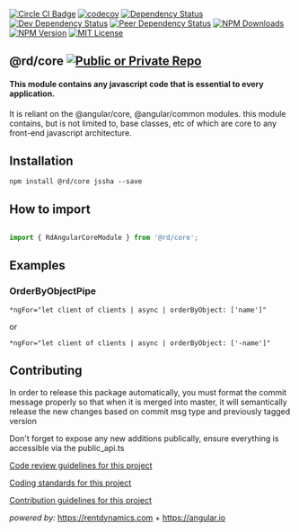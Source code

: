 
[![Circle CI Badge][circleci-badge]][circleci-link]
[![codecov][codecov-image]][codecov-link]
[![Dependency Status][dependency-image]][dependency-link]
[![Dev Dependency Status][dev-dependency-image]][dev-dependency-link]
[![Peer Dependency Status][peer-dependency-image]][peer-dependency-link]
[![NPM Downloads][npm-downloads-image]][npm-downloads-link]
[![NPM Version][npm-version-image]][npm-version-link]
[![MIT License][npm-license-image]][npm-license-link]

## @rd/core [![Public or Private Repo][public-true-image]][public-true-link]


#### This module contains any javascript code that is essential to every application.
It is reliant on the @angular/core, @angular/common modules. this module contains, but is not limited to, base classes, etc of which are core to any front-end javascript architecture.


## Installation

```
npm install @rd/core jssha --save

```

## How to import

```TypeScript  

import { RdAngularCoreModule } from '@rd/core';

```

## Examples

### OrderByObjectPipe
```
*ngFor="let client of clients | async | orderByObject: ['name']"

```
or
```
*ngFor="let client of clients | async | orderByObject: ['-name']"

```

<!-- <iframe src="http://embed.plnkr.co/GeHGKI/?show=preview" frameborder="0" width="100%" height="500"></iframe> -->

## Contributing

In order to release this package automatically, you must format the commit message properly so that when it is merged into master, it will semantically release the new changes based on commit msg type and previously tagged version

Don't forget to expose any new additions publically, ensure everything is accessible via the public_api.ts


[Code review guidelines for this project](CODE_REVIEWS.md)

[Coding standards for this project](CODING_STANDARDS.md)

[Contribution guidelines for this project](CONTRIBUTING.md)

_powered by:_
https://rentdynamics.com +
https://angular.io


[npm-icon]: https://nodei.co/npm/@rd/core.svg?downloads=true
[npm-icon-link]: https://npmjs.org/package/@rd/core
[circleci-badge]: https://circleci.com/gh/RentDynamics/ng-core.svg?style=shield
[circleci-link]: https://circleci.com/gh/rentdynamics/ng-core/tree/master
[codecov-image]: https://codecov.io/gh/RentDynamics/ng-core/branch/master/graph/badge.svg
[codecov-link]: https://codecov.io/gh/RentDynamics/ng-core
[nsp-image]: https://nodesecurity.io/orgs/rent-dynamics/projects/0b73ffc7-507b-4b70-ae71-035315f28a2e/badge
[nsp-link]: https://nodesecurity.io/orgs/rent-dynamics/projects/0b73ffc7-507b-4b70-ae71-035315f28a2e
[dependency-image]: https://david-dm.org/RentDynamics/ng-core/status.svg
[dependency-link]: https://david-dm.org/RentDynamics/ng-core
[dev-dependency-image]: https://david-dm.org/RentDynamics/ng-core/dev-status.svg
[dev-dependency-link]: https://david-dm.org/RentDynamics/ng-core?type=dev
[peer-dependency-image]: https://david-dm.org/RentDynamics/ng-core/peer-status.svg
[peer-dependency-link]: https://david-dm.org/RentDynamics/ng-core?type=peer
[public-true-image]: https://img.shields.io/badge/public-true-yellow.svg
[public-true-link]: https://img.shields.io/badge/public-true-yellow.svg
[private-true-image]: https://img.shields.io/badge/private-true-green.svg
[private-true-link]: https://img.shields.io/badge/private-true-green.svg
[npm-version-image]: https://img.shields.io/npm/v/@rd/core.svg
[npm-version-link]: https://www.npmjs.com/package/@rd/core
[npm-downloads-image]: https://img.shields.io/npm/dm/@rd/core.svg
[npm-downloads-link]: http://npm-stat.com/charts.html?package=@rd/core&from=2018-03-01
[npm-license-image]: https://img.shields.io/npm/l/@rd/core.svg
[npm-license-link]: LICENSE
[license-link]: http://opensource.org/licenses/MIT
